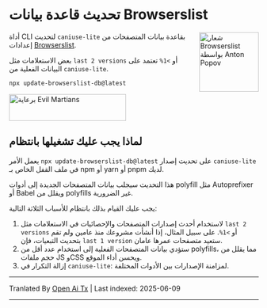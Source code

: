 # تحديث قاعدة بيانات Browserslist

<img width="120" height="120" alt="شعار Browserslist بواسطة Anton Popov"
     src="https://browsersl.ist/logo.svg" align="right">

أداة CLI لتحديث `caniuse-lite` بقاعدة بيانات المتصفحات
من إعدادات [Browserslist](https://github.com/browserslist/browserslist/).

بعض الاستعلامات مثل `last 2 versions` أو `>1%` تعتمد على البيانات الفعلية
من `caniuse-lite`.

```sh
npx update-browserslist-db@latest
```

<a href="https://evilmartians.com/?utm_source=update-browserslist-db">
  <img src="https://evilmartians.com/badges/sponsored-by-evil-martians.svg"
       alt="برعاية Evil Martians" width="236" height="54">
</a>

## لماذا يجب عليك تشغيلها بانتظام

يعمل الأمر `npx update-browserslist-db@latest` على تحديث إصدار `caniuse-lite`
في ملف القفل الخاص بـ npm أو yarn أو pnpm لديك.

هذا التحديث سيجلب بيانات المتصفحات الجديدة إلى أدوات polyfill
مثل Autoprefixer أو Babel ويقلل من polyfills غير الضرورية.

يجب عليك القيام بذلك بانتظام للأسباب الثلاثة التالية:

1. لاستخدام أحدث إصدارات المتصفحات والإحصائيات في الاستعلامات مثل
   `last 2 versions` أو `>1%`. على سبيل المثال، إذا أنشأت مشروعك
   منذ عامين ولم تقم بتحديث التبعيات، فإن `last 1 version`
   ستعيد متصفحات عمرها عامان.
2. ستؤدي بيانات المتصفحات الفعلية إلى استخدام عدد أقل من polyfills، مما يقلل
   من حجم ملفات JS وCSS ويحسن أداء الموقع.
3. إزالة التكرار في `caniuse-lite`: لمزامنة الإصدارات بين الأدوات المختلفة.

---

Tranlated By [Open Ai Tx](https://github.com/OpenAiTx/OpenAiTx) | Last indexed: 2025-06-09

---